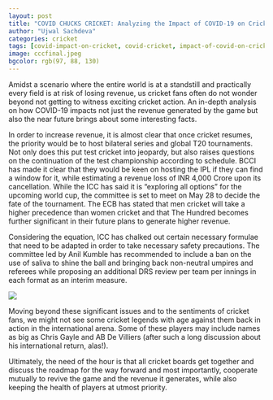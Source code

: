 ```yaml
---
layout: post
title: "COVID CHUCKS CRICKET: Analyzing the Impact of COVID-19 on Cricket"
author: "Ujwal Sachdeva"
categories: cricket
tags: [covid-impact-on-cricket, covid-cricket, impact-of-covid-on-cricket]
image: cccfinal.jpeg
bgcolor: rgb(97, 88, 130)
---
```


Amidst a scenario where the entire world is at a standstill and practically every field is at risk of losing revenue, us cricket fans often do not wonder beyond not getting to witness exciting cricket action. An in-depth analysis on how COVID-19 impacts not just the revenue generated by the game but also the near future brings about some interesting facts. 

In order to increase revenue, it is almost clear that once cricket resumes, the priority would be to host bilateral series and global T20 tournaments. Not only does this put test cricket into jeopardy, but also raises questions on the continuation of the test championship according to schedule. BCCI has made it clear that they would be keen on hosting the IPL if they can find a window for it, while estimating a revenue loss of INR 4,000 Crore upon its cancellation. While the ICC has said it is “exploring all options” for the upcoming world cup, the committee is set to meet on May 28 to decide the fate of the tournament. The ECB has stated that men cricket will take a higher precedence than women cricket and that The Hundred becomes further significant in their future plans to generate higher revenue. 

Considering the equation, ICC has chalked out certain necessary formulae that need to be adapted in order to take necessary safety precautions. The committee led by Anil Kumble has recommended to include a ban on the use of saliva to shine the ball and bringing back non-neutral umpires and referees while proposing an additional DRS review per team per innings in each format as an interim measure. 

<div class="featured-image">
    <img src="{{ site.github.url }}/assets/img/infographic.png">
</div>

Moving beyond these significant issues and to the sentiments of cricket fans, we might not see some cricket legends with age against them back in action in the international arena. Some of these players may include names as big as Chris Gayle and AB De Villiers (after such a long discussion about his international return, alas!). 

Ultimately, the need of the hour is that all cricket boards get together and discuss the roadmap for the way forward and most importantly, cooperate mutually to revive the game and the revenue it generates, while also keeping the health of players at utmost priority. 

